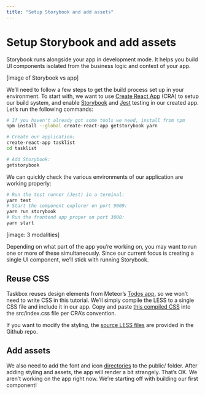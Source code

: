 ```yaml
---
title: "Setup Storybook and add assets"
---
```


# Setup Storybook and add assets
Storybook runs alongside your app in development mode. It helps you build UI components isolated from the business logic and context of your app. 

[image of Storybook vs app]

We’ll need to follow a few steps to get the build process set up in your environment.  To start with, we want to use [Create React App](https://github.com/facebook/create-react-app) (CRA) to setup our build system, and enable [Storybook](https://storybook.js.org/) and [Jest](https://facebook.github.io/jest/) testing in our created app. Let’s run the following commands:

```bash
# If you haven't already got some tools we need, install from npm
npm install --global create-react-app getstorybook yarn

# Create our application:
create-react-app tasklist
cd tasklist

# Add Storybook:
getstorybook
```

We can quickly check the various environments of our application are working properly:

```bash
# Run the test runner (Jest) in a terminal:
yarn test
# Start the component explorer on port 9009:
yarn run storybook
# Run the frontend app proper on port 3000:
yarn start
```

[image: 3 modalities]

Depending on what part of the app you’re working on, you may want to run one or more of these simultaneously. Since our current focus is creating a single UI component, we’ll stick with running Storybook.

## Reuse CSS
Taskbox reuses design elements from Meteor’s [Todos app](https://www.meteor.com/articles/todos-example-app), so we won’t need to write CSS in this tutorial. We’ll simply compile the LESS to a single CSS file and include it in our app. Copy and paste [this compiled CSS](https://gist.github.com/tmeasday/a2658f7c37ab93dfc03e688c0febdae0) into the src/index.css file per CRA’s convention. 

<div class="aside">
If you want to modify the styling, the <a href="https://github.com/meteor/todos/tree/master/imports/ui/stylesheets" target="_blank">source LESS files</a> are provided in the Github repo.
</div>

## Add assets
We also need to add the font and icon [directories](https://github.com/meteor/todos/tree/master/public) to the public/ folder. After adding styling and assets, the app will render a bit strangely. That’s OK. We aren’t working on the app right now. We’re starting off with building our first component!